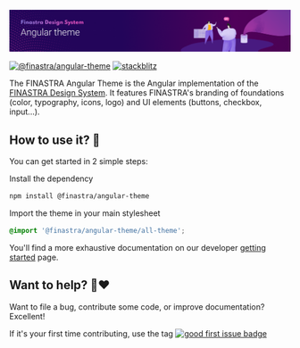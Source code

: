 ![](../../.github/assets/banner_angular-theme.png)

[![@finastra/angular-theme](https://img.shields.io/npm/v/@finastra/angular-theme?label=angular-theme&style=flat-square)](https://www.npmjs.com/package/@finastra/angular-theme)
[![stackblitz](https://img.shields.io/badge/stackblitz-ffdcbot-brightgreen?style=flat-square)](https://stackblitz.com/@ffdcbot)

The FINASTRA Angular Theme is the Angular implementation of the [FINASTRA Design System](https://design.fusionfabric.cloud). It features FINASTRA's branding of foundations (color, typography, icons, logo) and UI elements (buttons, checkbox, input...).

## How to use it? 🤔

You can get started in 2 simple steps:

Install the dependency

```Bash
npm install @finastra/angular-theme
```

Import the theme in your main stylesheet

```SCSS
@import '@finastra/angular-theme/all-theme';
```

You'll find a more exhaustive documentation on our developer [getting started](https://design.fusionfabric.cloud/get-started/developers) page.

## Want to help? 🤗❤️

Want to file a bug, contribute some code, or improve documentation?
Excellent!

If it's your first time contributing, use the tag [![good first issue badge](https://img.shields.io/badge/-good%20first%20issue-blueviolet?style=flat-square)](https://github.com/finastra/finastra-design-system/issues?q=is%3Aissue+is%3Aopen+label%3A%22good+first+issue%22)
